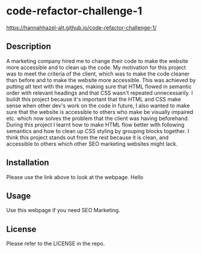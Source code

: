 # code-refactor-challenge-1

https://hannahhazel-alt.github.io/code-refactor-challenge-1/

## Description

A marketing company hired me to change their code to make the website more accessible and to clean up the code. My motivation for this project was to meet the criteria of the client, which was to make the code cleaner than before and to make the website more accessible. This was achieved by putting alt text with the images, making sure that HTML flowed in semantic order with relevant headings and that CSS wasn't repeated unnecessarily. I buildt this project because it's important that the HTML and CSS make sense when other dev's work on the code in future, I also wanted to make sure that the website is accessible to others who make be visually impaired etc. which now solves the problem that the client was having beforehand. During this project I learnt how to make HTML flow better with following semantics and how to clean up CSS styling by grouping blocks together. I think this project stands out from the rest because it is clean, and accessible to others which other SEO marketing websites might lack.

## Installation

Please use the link above to look at the webpage.
Hello
## Usage

Use this webpage if you need SEO Marketing.

## License

Please refer to the LICENSE in the repo.
